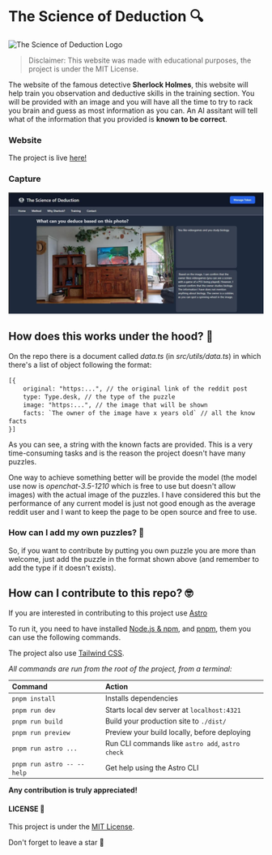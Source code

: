 # The Science of Deduction 🔍

![The Science of Deduction Logo](/public/logo.ico)

> Disclaimer: This website was made with educational purposes, the project is under the MIT License.

The website of the famous detective **Sherlock Holmes**, this website will help train you observation and deductive skills in the training section. You will be provided with an image and you will have all the time to try to rack you brain and guess as most information as you can. An AI assitant will tell what of the information that you provided is **known to be correct**.

### Website

The project is live [here!](https://the-science-of-deduction-gregor-vm.vercel.app/)

### Capture

![The Science of Deduction Capture](/public/capture.jpg)

## How does this works under the hood? 🔬

On the repo there is a document called _data.ts_ (in _src/utils/data.ts_) in which there's a list of object following the format:

```
[{
    original: "https:...", // the original link of the reddit post
    type: Type.desk, // the type of the puzzle
    image: "https:...", // the image that will be shown
    facts: `The owner of the image have x years old` // all the know facts
}]
```

As you can see, a string with the known facts are provided. This is a very time-consuming tasks and is the reason the project doesn't have many puzzles.

One way to achieve something better will be provide the model (the model use now is _openchat-3.5-1210_ which is free to use but doesn't allow images) with the actual image of the puzzles. I have considered this but the performance of any current model is just not good enough as the average reddit user and I want to keep the page to be open source and free to use.

### How can I add my own puzzles? 🧩

So, if you want to contribute by putting you own puzzle you are more than welcome, just add the puzzle in the format shown above (and remember to add the type if it doesn't exists).

## How can I contribute to this repo? 🤓

If you are interested in contributing to this project use [Astro](https://astro.build/)

To run it, you need to have installed [Node.js & npm](https://nodejs.org/en/download/), and [pnpm](https://pnpm.io/installation), them you can use the following commands.

The project also use [Tailwind CSS](https://tailwindcss.com/docs/installation).

_All commands are run from the root of the project, from a terminal:_

| Command                    | Action                                           |
| :------------------------- | :----------------------------------------------- |
| `pnpm install`             | Installs dependencies                            |
| `pnpm run dev`             | Starts local dev server at `localhost:4321`      |
| `pnpm run build`           | Build your production site to `./dist/`          |
| `pnpm run preview`         | Preview your build locally, before deploying     |
| `pnpm run astro ...`       | Run CLI commands like `astro add`, `astro check` |
| `pnpm run astro -- --help` | Get help using the Astro CLI                     |

**Any contribution is truly appreciated!**

#### LICENSE 📜

This project is under the [MIT License](/LICENSE).

Don't forget to leave a star 🌟
